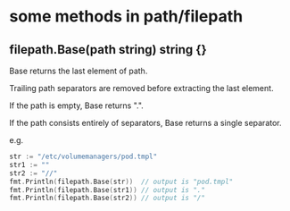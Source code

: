 # some methods in path/filepath

## filepath.Base(path string) string {}

Base returns the last element of path.

Trailing path separators are removed before extracting the last element.

If the path is empty, Base returns ".".

If the path consists entirely of separators, Base returns a single separator.

e.g.

```go
str := "/etc/volumemanagers/pod.tmpl"
str1 := ""
str2 := "//"
fmt.Println(filepath.Base(str))  // output is "pod.tmpl"
fmt.Println(filepath.Base(str1)) // output is "."
fmt.Println(filepath.Base(str2)) // output is "/"
```